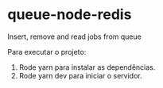 # queue-node-redis

Insert, remove and read jobs from queue

Para executar o projeto:

1. Rode yarn para instalar as dependências.
2. Rode yarn dev para iniciar o servidor.
